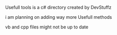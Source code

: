 Usefull tools is a c# directory created by DevStuffz 

i am planning on adding way more Usefull methods


vb and cpp files might not be up to date






